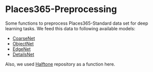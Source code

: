 # Places365-Preprocessing
Some functions to preprocess Places365-Standard data set for deep learning tasks. 
We feed this data to following available models:
* [CoarseNet](https://github.com/Nikronic/CoarseNet)
* [ObjectNet](https://github.com/Nikronic/ObjectNet)
* [EdgeNet](https://github.com/Nikronic/EdgeNet)
* [DetailsNet](https://github.com/Nikronic/DetailsNet)

Also, we used [Halftone](https://github.com/Nikronic/Halftoning-Algorithms) repository as a function here.
